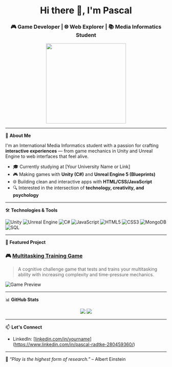 <h1 align="center">Hi there 👋, I'm Pascal</h1>
<h3 align="center">🎮 Game Developer | 🌐 Web Explorer | 📚 Media Informatics Student</h3>

<p align="center">
  <img src="https://media.giphy.com/media/qgQUggAC3Pfv687qPC/giphy.gif" width="250"/>
</p>

---

🧠 **About Me**

I'm an International Media Informatics student with a passion for crafting **interactive experiences** — from game mechanics in Unity and Unreal Engine to web interfaces that feel alive.

- 🎓 Currently studying at [Your University Name or Link]
- 🎮 Making games with **Unity (C#)** and **Unreal Engine 5 (Blueprints)**
- 🌐 Building clean and interactive apps with **HTML/CSS/JavaScript**
- 🔍 Interested in the intersection of **technology, creativity, and psychology**

---

🛠 **Technologies & Tools**

![Unity](https://img.shields.io/badge/Unity-100000?style=for-the-badge&logo=unity&logoColor=white)
![Unreal Engine](https://img.shields.io/badge/Unreal%20Engine-000?style=for-the-badge&logo=unrealengine&logoColor=white)
![C#](https://img.shields.io/badge/C%23-%23239120.svg?style=for-the-badge&logo=c-sharp&logoColor=white)
![JavaScript](https://img.shields.io/badge/JavaScript-000?style=for-the-badge&logo=javascript)
![HTML5](https://img.shields.io/badge/HTML5-E34F26?style=for-the-badge&logo=html5&logoColor=white)
![CSS3](https://img.shields.io/badge/CSS3-1572B6?style=for-the-badge&logo=css3&logoColor=white)
![MongoDB](https://img.shields.io/badge/MongoDB-4EA94B?style=for-the-badge&logo=mongodb&logoColor=white)
![SQL](https://img.shields.io/badge/SQL-4479A1?style=for-the-badge&logo=mysql&logoColor=white)

---

🚀 **Featured Project**

### 🎮 [Multitasking Training Game](https://github.com/yourusername/multitasking-training-game)

> A cognitive challenge game that tests and trains your multitasking ability with increasing complexity and time-pressure mechanics.

![Game Preview](https://github.com/user-attachments/assets/37ab44a9-0777-470e-b9fd-623ab037f78c)

---

📊 **GitHub Stats**

<p align="center">
  <img src="https://github-readme-stats.vercel.app/api?username=yourusername&show_icons=true&theme=tokyonight" />
  <img src="https://github-readme-stats.vercel.app/api/top-langs/?username=yourusername&layout=compact&theme=tokyonight" />
</p>

---

📫 **Let's Connect**

- LinkedIn: [[linkedin.com/in/yourname](https://linkedin.com/in/yourname)](https://www.linkedin.com/in/pascal-radtke-280459360/)


---

🧩 *“Play is the highest form of research.”* – Albert Einstein
